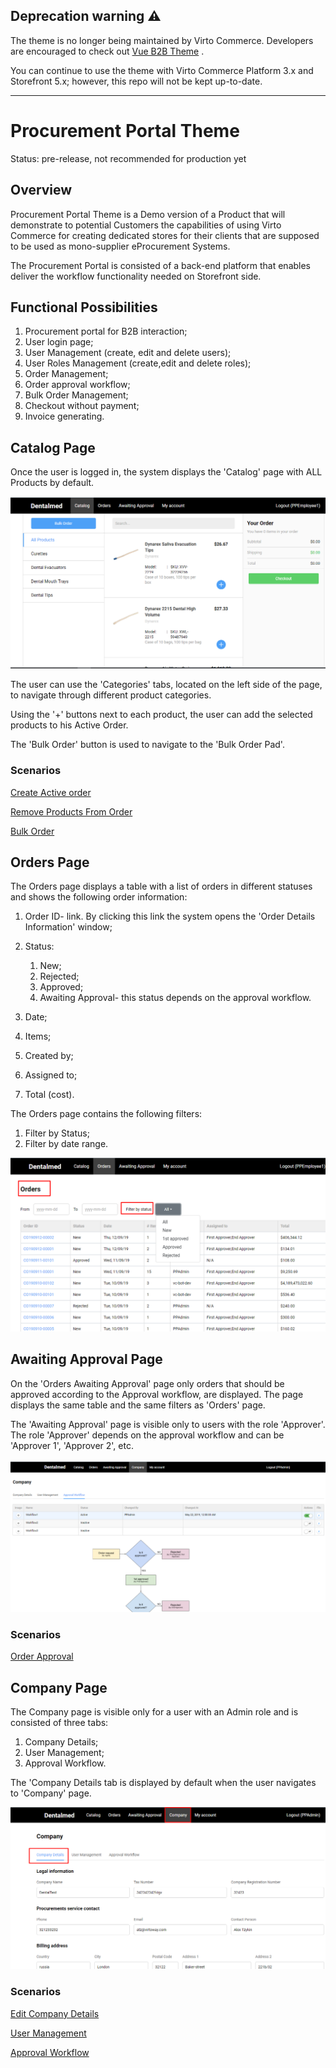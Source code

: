 ## Deprecation warning ⚠️
The theme is no longer being maintained by Virto Commerce. Developers are encouraged to check out [Vue B2B Theme](https://github.com/VirtoCommerce/vc-theme-b2b-vue) .

You can continue to use the theme with Virto Commerce Platform 3.x and Storefront 5.x; however, this repo will not be kept up-to-date.

---

# Procurement Portal Theme

Status: pre-release, not recommended for production yet

## Overview

Procurement Portal Theme is a Demo version of a Product that will demonstrate to potential Customers the capabilities of using Virto Commerce for creating dedicated stores for their clients that are supposed to be used as mono-supplier eProcurement Systems.

The Procurement Portal is consisted of a back-end platform that enables deliver the workflow functionality needed on Storefront side.

## Functional Possibilities

1. Procurement portal for B2B interaction;
1. User login page;
1. User Management (create, edit and delete users);
1. User Roles Management (create,edit and delete roles);
1. Order Management;
1. Order approval workflow;
1. Bulk Order Management;
1. Checkout without payment;
1. Invoice generating.

## Catalog Page

Once the user is logged in, the system displays the 'Catalog' page with ALL Products by default.

![Catalog Page](docs/media/screen-catalog-page.png)

The user can use the 'Categories' tabs, located on the left side of the page, to navigate through different product categories.

Using the '+' buttons next to each product, the user can add the selected products to his Active Order.

The 'Bulk Order' button is used to navigate to the 'Bulk Order Pad'.

### Scenarios

[Create Active order](/docs/create-active-order.md)

[Remove Products From Order](/docs/remove-products-from-order.md)

[Bulk Order](/docs/bulk-order.md)

## Orders Page

The Orders page displays a table with a list of orders in different statuses and shows the following order information:

1. Order ID- link. By clicking this link the system opens the 'Order Details Information' window;
1. Status:

    1. New;
    1. Rejected;
    1. Approved;
    1. Awaiting Approval- this status depends on the approval workflow.
1. Date;
1. Items;
1. Created by;
1. Assigned to;
1. Total (cost).

The Orders page contains the following filters:

1. Filter by Status;
1. Filter by date range.

![Orders Page](docs/media/screen-orders-page.png)

## Awaiting Approval Page

On the 'Orders Awaiting Approval' page only orders that should be approved according to the Approval workflow, are displayed. The page displays the same table and the same filters as 'Orders' page.

The 'Awaiting Approval' page is visible only to users with the role 'Approver'. The role 'Approver' depends on the approval workflow and can be 'Approver 1', 'Approver 2', etc.

![Awaiting Approval Page](docs/media/screen-awaiting-approval.png)

### Scenarios

[Order Approval](/docs/approve-order.md)

## Company Page

The Company page is visible only for a user with an Admin role and is consisted of three tabs:

1. Company Details;
1. User Management;
1. Approval Workflow.

The 'Company Details tab is displayed by default when the user navigates to 'Company' page.

![Company Page](docs/media/screen-company-details-tab.png)

### Scenarios

[Edit Company Details](/docs/company-details.md)

[User Management](/docs/user-management.md)

[Approval Workflow](/docs/approval-workflow.md)

